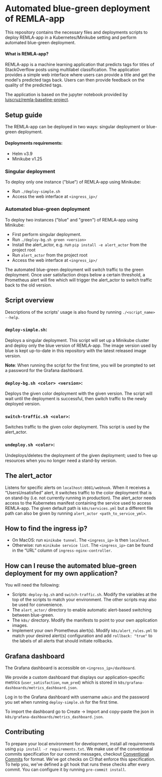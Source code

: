 # Automated blue-green deployment of REMLA-app
This repository contains the necessary files and deployments scripts to deploy REMLA-app in a Kubernetes/Minikube setting and perform automated blue-green deployment.

#### What is REMLA-app?
REMLA-app is a machine learning application that predicts tags for titles of StackOverflow posts using multilabel classification.
The application provides a simple web interface where users can provide a title and get the model's predicted tags back. 
Users can then provide feedback on the quality of the predicted tags.

The application is based on the jupyter notebook provided by [luiscruz/remla-baseline-project](https://github.com/luiscruz/remla-baseline-project).

## Setup guide
The REMLA-app can be deployed in two ways: singular deployment or blue-green deployment.
#### Deployments requirements:
* Helm v3.9
* Minikube v1.25

### Singular deployment
To deploy only one instance ("blue") of REMLA-app using Minikube:
* Run `./deploy-simple.sh`
* Access the web interface at `<ingress_ip>/`

### Automated blue-green deployment
To deploy two instances ("blue" and "green") of REMLA-app using Minikube:
* First perform singular deployment.
* Run `./deploy-bg.sh green <version>`
* Install the alert_actor, e.g. run `pip install -e alert_actor` from the project root
* Run `alert_actor` from the project root
* Access the web interface at `<ingress_ip>/`

The automated blue-green deployment will switch traffic to the green deployment.
Once user satisfaction drops below a certain threshold, a Prometheus alert will fire which will trigger the alert_actor to switch traffic back to the old version.

## Script overview
Descriptions of the scripts' usage is also found by running `./<script_name> --help`.
### `deploy-simple.sh`: 
Deploys a singular deployment. 
This script will set up a Minikube cluster and deploy only the blue version of REMLA-app.
The image version used by blue is kept up-to-date in this repository with the latest released image version.

**Note**: When running the script for the first time, you will be prompted to set a password for the Grafana dashboard.

### `deploy-bg.sh <color> <version>`: 
Deploys the given color deployment with the given version.
The script will wait until the deployment is successful, then switch traffic to the newly deployed version.

### `switch-traffic.sh <color>`: 
Switches traffic to the given color deployment.
This script is used by the alert_actor.

### `undeploy.sh <color>`:
Undeploys/deletes the deployment of the given deployment; used to free up resources when you no longer need a stand-by version.

## The alert_actor
Listens for specific alerts on `localhost:8081/webhook`. 
When it receives a “UsersUnsatisfied” alert, it switches traffic to the color deployment that is on stand-by (i.e. not currently running in production).
The alert_actor needs access to the Kubernetes manifest containing the service used to access REMLA-app. 
The given default path is `k8s/services.yml` but a different file path can also be given by running `alert_actor <path_to_service_yml>`.

## How to find the ingress ip?
* On MacOS: run `minikube tunnel`. The `<ingress_ip>` is then `localhost`.
* Otherwise: run `minikube service list`. The `<ingress_ip>` can be found in the “URL” column of `ingress-nginx-controller`.

## How can I reuse the automated blue-green deployment for my own application?
You will need the following:
* Scripts: `deploy-bg.sh` and `switch-traffic.sh`. Modify the variables at the top of the scripts to match your environment. The other scripts may also be used for convenience.
* The `alert_actor/` directory to enable automatic alert-based switching between blue-green.
* The `k8s/` directory. Modify the manifests to point to your own application images.
* Implement your own Prometheus alert(s). Modify `k8s/alert_rules.yml` to match your desired alert(s) configuration and add `rollback: "true"` to the labels of all alerts that should initiate rollbacks.

## Grafana dashboard
The Grafana dashboard is accessible on `<ingress_ip>/dashboard`.

We provide a custom dashboard that displays our application-specific metrics (`user_satisfaction`, `num_pred`) which is stored in `k8s/grafana-dashboards/metrics_dashboard.json`.

Log in to the Grafana dashboard with username `admin` and the password you set when running `deploy-simple.sh` for the first time.

To import the dashboard go to Create -> Import and copy-paste the json in `k8s/grafana-dashboards/metrics_dashboard.json`.

## Contributing
To prepare your local environment for development, install all requirements using `pip install -r requirements.txt`. 
We make use of the conventional commits specification for our commit messages, checkout [Conventional Commits](https://www.conventionalcommits.org/en/v1.0.0/#summary) for format. 
We've got checks on CI that enforce this specification. 
To help you, we've defined a git hook that runs these checks after every commit. 
You can configure it by running `pre-commit install`.
